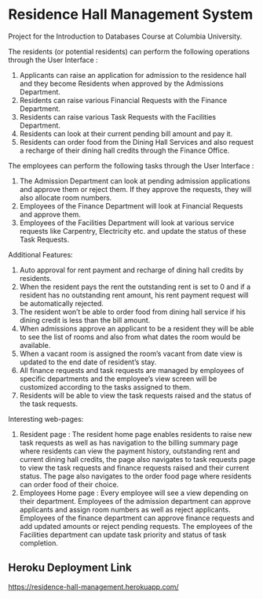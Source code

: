 # Residence Hall Management System

Project for the Introduction to Databases Course at Columbia University. 

The residents (or potential residents) can perform the following operations through the User Interface :

1. Applicants can raise an application for admission to the residence hall and they become Residents when approved by the Admissions Department.
2. Residents can raise various Financial Requests with the Finance Department.
3. Residents can raise various Task Requests with the Facilities Department.
4. Residents can look at their current pending bill amount and pay it.
5. Residents can order food from the Dining Hall Services and also request a recharge of their dining hall credits through the Finance Office.

The employees can perform the following tasks through the User Interface :
1. The Admission Department can look at pending admission applications and approve them or reject them. If they approve the requests, they will also allocate room numbers.
2. Employees of the Finance Department will look at Financial Requests and approve them.
3. Employees of the Facilities Department will look at various service requests like Carpentry, Electricity etc. and update the status of these Task Requests.

Additional Features:
1. Auto approval for rent payment and recharge of dining hall credits by residents.
2. When the resident pays the rent the outstanding rent is set to 0 and if a resident has no outstanding rent amount, his rent payment request will be automatically rejected.
3. The resident won’t be able to order food from dining hall service if his dining credit is less than the bill amount.
4. When admissions approve an applicant to be a resident they will be able to see the list of rooms and also from what dates the room would be available.
5. When a vacant room is assigned the room’s vacant from date view is updated to the end date of resident’s stay.
6. All finance requests and task requests are managed by employees of specific departments and the employee’s view screen will be customized according to the tasks
assigned to them.
7. Residents will be able to view the task requests raised and the status of the task requests.

Interesting web-pages:
1. Resident page : The resident home page enables residents to raise new task requests as well as has navigation to the billing summary page where residents can view the payment history, outstanding rent and current dining hall credits, the page also navigates to task requests page to view the task requests and finance requests raised and their current status. The page also navigates to the order food page where residents can order food of their choice.
2. Employees Home page : Every employee will see a view depending on their department. Employees of the admission department can approve applicants and assign room
numbers as well as reject applicants. Employees of the finance department can approve finance requests and add updated amounts or reject pending requests. The employees of the Facilities department can update task priority and status of task completion.

## Heroku Deployment Link

https://residence-hall-management.herokuapp.com/
